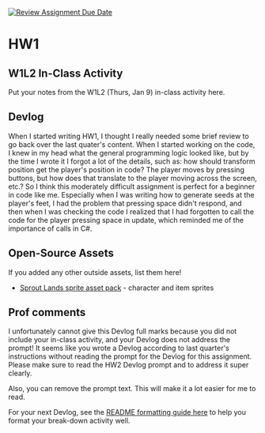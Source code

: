 [![Review Assignment Due Date](https://classroom.github.com/assets/deadline-readme-button-22041afd0340ce965d47ae6ef1cefeee28c7c493a6346c4f15d667ab976d596c.svg)](https://classroom.github.com/a/MjLLqDcN)
# HW1
## W1L2 In-Class Activity

Put your notes from the W1L2 (Thurs, Jan 9) in-class activity here.

## Devlog
When I started writing HW1, I thought I really needed some brief review to go back over the last quater's content. When I started working on the code, I knew in my head what the general programming logic looked like, but by the time I wrote it I forgot a lot of the details, such as: how should transform position get the player's position in code? The player moves by pressing buttons, but how does that translate to the player moving across the screen, etc.? So I think this moderately difficult assignment is perfect for a beginner in code like me.
Especially when I was writing how to generate seeds at the player's feet, I had the problem that pressing space didn't respond, and then when I was checking the code I realized that I had forgotten to call the code for the player pressing space in update, which reminded me of the importance of calls in C#.

## Open-Source Assets
If you added any other outside assets, list them here!
- [Sprout Lands sprite asset pack](https://cupnooble.itch.io/sprout-lands-asset-pack) - character and item sprites

## Prof comments
I unfortunately cannot give this Devlog full marks because you did not include your in-class activity, and your Devlog does not address the prompt! It seems like you wrote a Devlog according to last quarter's instructions without reading the prompt for the Devlog for this assignment. Please make sure to read the HW2 Devlog prompt and to address it super clearly.

Also, you can remove the prompt text. This will make it a lot easier for me to read.

For your next Devlog, see the [README formatting guide here](https://docs.github.com/en/get-started/writing-on-github/getting-started-with-writing-and-formatting-on-github/basic-writing-and-formatting-syntax) to help you format your break-down activity well.
